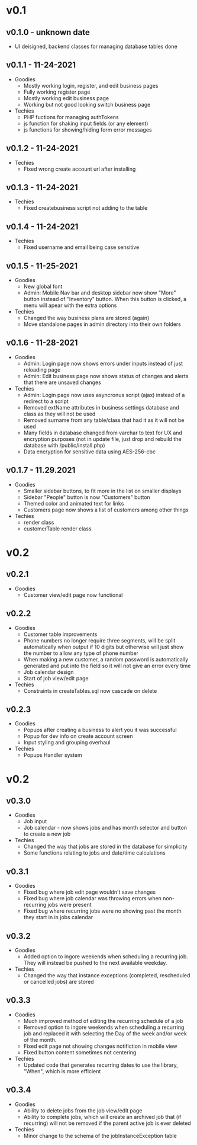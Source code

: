 # v0.1

## v0.1.0 - unknown date
- UI deisigned, backend classes for managing database tables done

## v0.1.1 - 11-24-2021
- Goodies
    - Mostly working login, register, and edit business pages
    - Fully working register page
    - Mostly working edit business page
    - Working but not good looking switch business page
- Techies
    - PHP fuctions for managing authTokens
    - js function for shaking input fields (or any element)
    - js functions for showing/hiding form error messages

## v0.1.2 - 11-24-2021
- Techies
    - Fixed wrong create account url after installing

## v0.1.3 - 11-24-2021
- Techies
    - Fixed createbusiness script not adding to the table

## v0.1.4 - 11-24-2021
- Techies
    - Fixed username and email being case sensitive

## v0.1.5 - 11-25-2021
- Goodies
    - New global font
    - Admin: Mobile Nav bar and desktop sidebar now show "More" button instead of "Inventory" button. When this button is clicked, a menu will apear with the extra options
- Techies
    - Changed the way business plans are stored (again)
    - Move standalone pages in admin directory into their own folders

## v0.1.6 - 11-28-2021
- Goodies
    - Admin: Login page now shows errors under inputs instead of just reloading page
    - Admin: Edit business page now shows status of changes and alerts that there are unsaved changes
- Techies
    - Admin: Login page now uses asyncronus script (ajax) instead of a redirect to a script
    - Removed extName attributes in business settings database and class as they will not be used
    - Removed surname from any table/class that had it as it will not be used
    - Many fields in database changed from varchar to text for UX and encryption purposes (not in update file, just drop and rebuild the database with /public/install.php)
    - Data encryption for sensitive data using AES-256-cbc

## v0.1.7 - 11.29.2021
- Goodies
    - Smaller sidebar buttons, to fit more in the list on smaller displays
    - Sidebar "People" button is now "Customers" button
    - Themed color and animated text for links
    - Customers page now shows a list of customers among other things
- Techies
    - render class
    - customerTable render class

# v0.2

## v0.2.1
- Goodies
    - Customer view/edit page now functional

## v0.2.2
- Goodies
    - Customer table improvements
    - Phone numbers no longer require three segments, will be split automatically when output if 10 digits but otherwise will just show the number to allow any type of phone number
    - When making a new customer, a random password is automatically generated and put into the field so it will not give an error every time
    - Job calendar design
    - Start of job view/edit page
- Techies
    - Constraints in createTables.sql now cascade on delete

## v0.2.3
- Goodies
    - Popups after creating a business to alert you it was successful
    - Popup for dev info on create account screen
    - Input styling and grouping overhaul
- Techies
    - Popups Handler system

# v0.2

## v0.3.0
- Goodies
    - Job input
    - Job calendar - now shows jobs and has month selector and button to create a new job
- Techies
    - Changed the way that jobs are stored in the database for simplicity
    - Some functions relating to jobs and date/time calculations

## v0.3.1
- Goodies
    - Fixed bug where job edit page wouldn't save changes
    - Fixed bug where job calendar was throwing errors when non-recurring jobs were present
    - Fixed bug where recurring jobs were no showing past the month they start in in jobs calendar

## v0.3.2
- Goodies
    - Added option to ingore weekends when scheduling a recurring job. They will instead be pushed to the next available weekday.
- Techies
    - Changed the way that instance exceptions (completed, rescheduled or cancelled jobs) are stored

## v0.3.3
- Goodies
    - Much improved method of editing the recurring schedule of a job
    - Removed option to ingore weekends when scheduling a recurring job and replaced it with selecting the Day of the week and/or week of the month.
    - Fixed edit page not showing changes notifiction in mobile view
    - Fixed button content sometimes not centering
- Techies
    - Updated code that generates recurring dates to use the library, "When", which is more efficient

## v0.3.4
- Goodies
    - Ability to delete jobs from the job view/edit page
    - Ability to complete jobs, which will create an archived job that (if recurring) will not be removed if the parent active job is ever deleted
- Techies
    - Minor change to the schema of the jobInstanceException table
